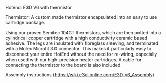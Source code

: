 Hotend: E3D V6 with thermistor

Thermistor: A custom made thermistor encapsulated into an easy to use cartridge package.

Using our proven Semitec 104GT thermistors, which are then potted into a cylindrical copper cartridge with a high conductivity ceramic based adhesive. The legs are insulated with fibreglass sleeving, and terminated with a Molex Microfit 3.0 connector. This makes it particularly easy to disconnect your entire HotEnd without the need for re-wiring, especially when used with our high-precision heater cartridges. A cable for connecting the thermistor to the board is also included.

Assembly instructions (https://wiki.e3d-online.com/E3D-v6_Assembly)

